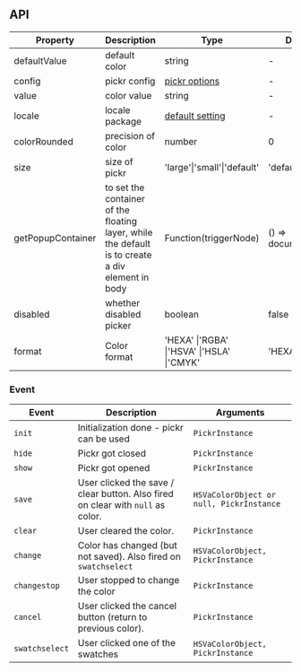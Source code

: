 ## API

| Property | Description | Type | Default |
| --- | --- | --- | --- |
| defaultValue | default color | string | - |
| config | pickr config | [pickr options](https://github.com/Simonwep/pickr) | - |
| value | color value | string | - |
| locale | locale package | [default setting](https://github.com/vueComponent/ant-design-vue/blob/next/components/color-picker/locale) | - |
| colorRounded | precision of color | number | 0 |
| size | size of pickr | 'large'\|'small'\|'default' | 'default' |
| getPopupContainer | to set the container of the floating layer, while the default is to create a div element in body | Function(triggerNode) | () => document.body |
| disabled | whether disabled picker | boolean | false |
| format | Color format | 'HEXA' \|'RGBA' \|'HSVA' \|'HSLA' \|'CMYK' | 'HEXA' |

### Event

| Event | Description | Arguments |
| --- | --- | --- |
| `init` | Initialization done - pickr can be used | `PickrInstance` |
| `hide` | Pickr got closed | `PickrInstance` |
| `show` | Pickr got opened | `PickrInstance` |
| `save` | User clicked the save / clear button. Also fired on clear with `null` as color. | `HSVaColorObject or null, PickrInstance` |
| `clear` | User cleared the color. | `PickrInstance` |
| `change` | Color has changed (but not saved). Also fired on `swatchselect` | `HSVaColorObject, PickrInstance` |
| `changestop` | User stopped to change the color | `PickrInstance` |
| `cancel` | User clicked the cancel button (return to previous color). | `PickrInstance` |
| `swatchselect` | User clicked one of the swatches | `HSVaColorObject, PickrInstance` |
